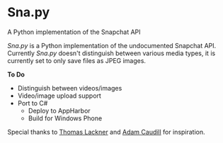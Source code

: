 Sna.py======A Python implementation of the Snapchat API*Sna.py* is a Python implementation of the undocumented Snapchat API. Currently *Sna.py* doesn't distinguish between various media types, it is currently set to only save files as JPEG images.**To Do*** Distinguish between videos/images* Video/image upload support* Port to C#	* Deploy to AppHarbor	* Build for Windows PhoneSpecial thanks to [Thomas Lackner](github.com/tlack) and [Adam Caudill](adamcaudill.com) for inspiration.